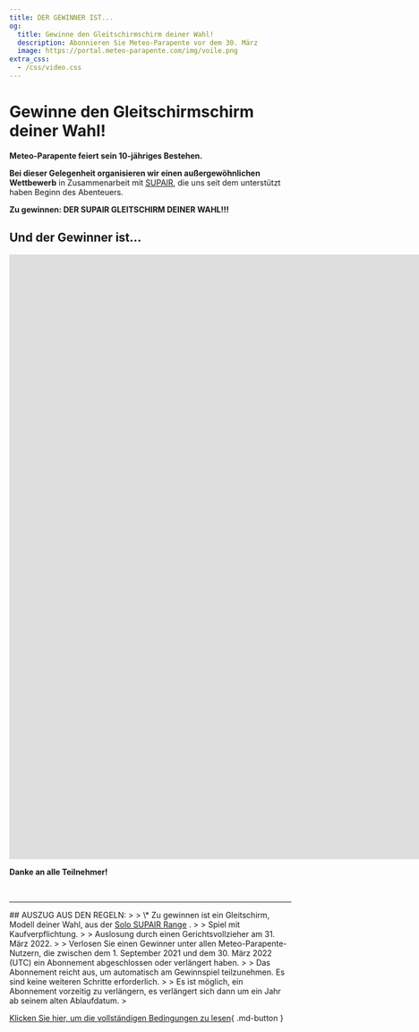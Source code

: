 ```yaml
---
title: DER GEWINNER IST...
og:
  title: Gewinne den Gleitschirmschirm deiner Wahl!
  description: Abonnieren Sie Meteo-Parapente vor dem 30. März
  image: https://portal.meteo-parapente.com/img/voile.png
extra_css:
  - /css/video.css
---
```

# Gewinne den Gleitschirmschirm deiner Wahl!

**Meteo-Parapente feiert sein 10-jähriges Bestehen.**

**Bei dieser Gelegenheit organisieren wir einen außergewöhnlichen Wettbewerb** in Zusammenarbeit mit <a href="https://www.supair.com" target="_blank">SUPAIR</a>, die uns seit dem unterstützt haben Beginn des Abenteuers.

**Zu gewinnen: DER SUPAIR GLEITSCHIRM DEINER WAHL!!!** 

## Und der Gewinner ist...

<div class="video-wrapper">
<iframe width="1920" height="1080" src="https://www.youtube-nocookie.com/embed/hYSJ3gRvBTA?hl=de&cc_lang_pref=de&cc_load_policy=1" title="YouTube video player" frameborder="0" allow="accelerometer; autoplay; clipboard-write; encrypted-media; gyroscope; picture-in-picture" allowfullscreen></iframe>
</div>

**Danke an alle Teilnehmer!**

<br>
<hr>
## AUSZUG AUS DEN REGELN:
>
> \* Zu gewinnen ist ein Gleitschirm, Modell deiner Wahl, aus der <a href="https://www.supair.com/voiles/#category_id_160" target="_blank">Solo SUPAIR Range</a> .
>
> Spiel mit Kaufverpflichtung.
>
> Auslosung durch einen Gerichtsvollzieher am 31. März 2022.
>
> Verlosen Sie einen Gewinner unter allen Meteo-Parapente-Nutzern, die zwischen dem 1. September 2021 und dem 30. März 2022 (UTC) ein Abonnement abgeschlossen oder verlängert haben.
>
> Das Abonnement reicht aus, um automatisch am Gewinnspiel teilzunehmen. Es sind keine weiteren Schritte erforderlich.
>
> Es ist möglich, ein Abonnement vorzeitig zu verlängern, es verlängert sich dann um ein Jahr ab seinem alten Ablaufdatum.
>

[Klicken Sie hier, um die vollständigen Bedingungen zu lesen](terms.md){ .md-button }
